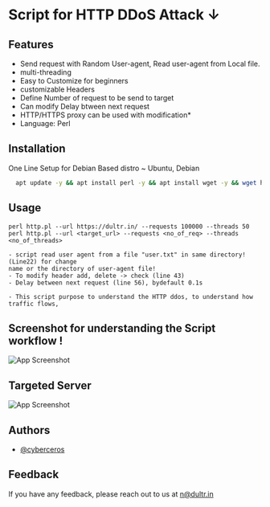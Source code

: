 
# Script for HTTP DDoS Attack ↓

## Features

- Send request with Random User-agent, Read user-agent from Local file.
- multi-threading
- Easy to Customize for beginners
- customizable Headers
- Define Number of request to be send to target
- Can modify Delay btween next request
- HTTP/HTTPS proxy can be used with modification*
- Language: Perl
## Installation

One Line Setup for Debian Based distro ~ Ubuntu, Debian

```bash
  apt update -y && apt install perl -y && apt install wget -y && wget https://raw.githubusercontent.com/cyberceros/ddos-dose/main/Layer7/HTTP-DDoS/HTTP-SIMPLE%20%7C%20ID%3A1A/http.pl && chmod 777 *
```
## Usage

```
perl http.pl --url https://dultr.in/ --requests 100000 --threads 50
perl http.pl --url <target_url> --requests <no_of_req> --threads <no_of_threads>
```
```
- script read user agent from a file "user.txt" in same directory! (Line22) for change 
name or the directory of user-agent file!
- To modify header add, delete -> check (line 43)
- Delay between next request (line 56), bydefault 0.1s
```
```
- This script purpose to understand the HTTP ddos, to understand how traffic flows,
```

## Screenshot for understanding the Script workflow !

![App Screenshot](https://cdn.discordapp.com/attachments/1096986540049182821/1097327395826040984/Attacker_Server.png)

## Targeted Server
![App Screenshot](https://cdn.discordapp.com/attachments/1096986540049182821/1097328145188794651/Attacker_Server_1.png)

## Authors

- [@cyberceros](https://www.github.com/cyberceros)
## Feedback

If you have any feedback, please reach out to us at n@dultr.in
